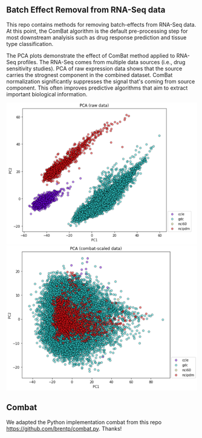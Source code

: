 ## Batch Effect Removal from RNA-Seq data
This repo contains methods for removing batch-effects from RNA-Seq data.
At this point, the ComBat algorithm is the default pre-processing step for most downstream analyisis such as drug response prediction and tissue type classification.

The PCA plots demonstrate the effect of ComBat method applied to RNA-Seq profiles. 
The RNA-Seq comes from multiple data sources (i.e., drug sensitivity studies).
PCA of raw expression data shows that the source carries the strognest component in the combined dataset.
ComBat normalization significantly suppresses the signal that's coming from source component.
This often improves predictive algorithms that aim to extract important biological information.

<img src="README/Raw_RNASeq.png">

<img src="README/ComBat_RNASeq.png">

## Combat
We adapted the Python implementation combat from this repo https://github.com/brentp/combat.py. Thanks!
